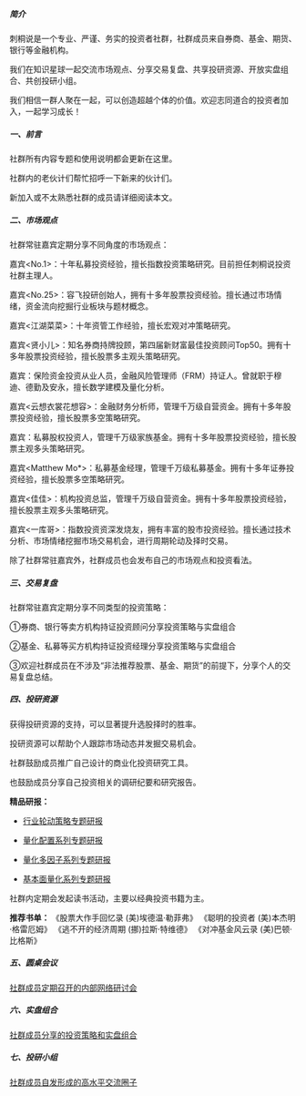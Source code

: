 ##### 简介

刺桐说是一个专业、严谨、务实的投资者社群，社群成员来自券商、基金、期货、银行等金融机构。

我们在知识星球一起交流市场观点、分享交易复盘、共享投研资源、开放实盘组合、共创投研小组。

我们相信一群人聚在一起，可以创造超越个体的价值。欢迎志同道合的投资者加入，一起学习成长！


##### 一、前言

社群所有内容专题和使用说明都会更新在这里。

社群内的老伙计们帮忙招呼一下新来的伙计们。

新加入或不太熟悉社群的成员请详细阅读本文。


##### 二、市场观点

社群常驻嘉宾定期分享不同角度的市场观点：

嘉宾<No.1>：十年私募投资经验，擅长指数投资策略研究。目前担任刺桐说投资社群主理人。

嘉宾<No.25>：容飞投研创始人，拥有十多年股票投资经验。擅长通过市场情绪，资金流向挖掘行业板块与题材概念。

嘉宾<江湖菜菜>：十年资管工作经验，擅长宏观对冲策略研究。

嘉宾<贤小儿>：知名券商持牌投顾，第四届新财富最佳投资顾问Top50。拥有十多年股票投资经验，擅长股票多主观头策略研究。

嘉宾<GY>：保险资金投资从业人员，金融风险管理师（FRM）持证人。曾就职于穆迪、德勤及安永，擅长数学建模及量化分析。

嘉宾<云想衣裳花想容>：金融财务分析师，管理千万级自营资金。拥有十多年股票投资经验，擅长股票多空策略研究。

嘉宾<roye>：私募股权投资人，管理千万级家族基金。拥有十多年股票投资经验，擅长股票主观多头策略研究。

嘉宾<Matthew Mo*>：私募基金经理，管理千万级私募基金。拥有十多年证券投资经验，擅长股票多空策略研究。

嘉宾<佳佳>：机构投资总监，管理千万级自营资金。拥有十多年股票投资经验，擅长股票主观多头策略研究。

嘉宾<一库哥>：指数投资资深发烧友，拥有丰富的股市投资经验。擅长通过技术分析、市场情绪挖掘市场交易机会，进行周期轮动及择时交易。

除了社群常驻嘉宾外，社群成员也会发布自己的市场观点和投资看法。


##### 三、交易复盘

社群常驻嘉宾定期分享不同类型的投资策略：

①券商、银行等卖方机构持证投资顾问分享投资策略与实盘组合

②基金、私募等买方机构持证投资经理分享投资策略与实盘组合

③欢迎社群成员在不涉及“非法推荐股票、基金、期货”的前提下，分享个人的交易复盘总结。


##### 四、投研资源

获得投研资源的支持，可以显著提升选股择时的胜率。

投研资源可以帮助个人跟踪市场动态并发掘交易机会。

社群鼓励成员推广自己设计的商业化投资研究工具。

也鼓励成员分享自己投资相关的调研纪要和研究报告。

**精品研报：**
- [行业轮动策略专题研报][11]

[11]: https://t.zsxq.com/05Mz3FEyZ

- [量化配置系列专题研报][12]

[12]: https://t.zsxq.com/05YZJI2Ba

- [量化多因子系列专题研报][13]

[13]: https://t.zsxq.com/05a27eIaU

- [基本面量化系列专题研报][14]

[14]: https://t.zsxq.com/05eQr3BMZ


社群内定期会发起读书活动，主要以经典投资书籍为主。

**推荐书单：**
《股票大作手回忆录  (美)埃德温·勒菲弗》
《聪明的投资者  (美)本杰明·格雷厄姆》
《逃不开的经济周期  (挪)拉斯·特维德》
《对冲基金风云录 (美)巴顿·比格斯》


##### 五、圆桌会议

[社群成员定期召开的内部网络研讨会][1]

[1]: https://t.zsxq.com/06NRJeqJ2


##### 六、实盘组合

[社群成员分享的投资策略和实盘组合][2]

[2]: https://t.zsxq.com/03EYvfaQ7


##### 七、投研小组

[社群成员自发形成的高水平交流圈子][3]

[3]: https://t.zsxq.com/05jYZBi6Y